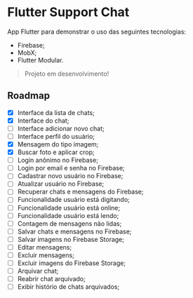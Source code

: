 # Flutter Support Chat

App Flutter para demonstrar o uso das seguintes tecnologias:

* Firebase;
* MobX;
* Flutter Modular.

> Projeto em desenvolvimento!

## Roadmap
- [x] Interface da lista de chats;
- [x] Interface do chat;
- [ ] Interface adicionar novo chat;
- [ ] Interface perfil do usuário;
- [x] Mensagem do tipo imagem;
- [x] Buscar foto e aplicar crop;
- [ ] Login anônimo no Firebase;
- [ ] Login por email e senha no Firebase;
- [ ] Cadastrar novo usuário no Firebase;
- [ ] Atualizar usuário no Firebase;
- [ ] Recuperar chats e mensagens do Firebase;
- [ ] Funcionalidade usuário está digitando;
- [ ] Funcionalidade usuário está online;
- [ ] Funcionalidade usuário está lendo;
- [ ] Contagem de mensagens não lidas;
- [ ] Salvar chats e mensagens no Firebase;
- [ ] Salvar imagens no Firebase Storage;
- [ ] Editar mensagens;
- [ ] Excluir mensagens;
- [ ] Excluir imagens do Firebase Storage;
- [ ] Arquivar chat;
- [ ] Reabrir chat arquivado;
- [ ] Exibir histório de chats arquivados;
